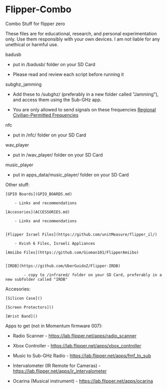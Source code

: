 # Flipper-Combo

Combo Stuff for flipper zero

These files are for educational, research, and personal experimentation only. Use them responsibly with your own devices. I am not liable for any unethical or harmful use.

badusb

- put in /badusb/ folder on your SD Card

- Please read and review each script before running it

subghz_jamming

- Add these to /subghz/ (preferably in a new folder called "Jamming"), and access them using the Sub-GHz app.

- You are only allowed to send signals on these frequencies [Regional Civilian-Permitted Frequencies](https://docs.flipper.net/sub-ghz/frequencies)

nfc

- put in /nfc/ folder on your SD Card

wav_player

- put in /wav_player/ folder on your SD Card

music_player

- put in apps_data/music_player/ folder on your SD Card


Other stuff:

    [GPIO Boards](GPIO_BOARDS.md)

        - Links and recommendations 

    [Accesories](ACCESSORIES.md)

        - Links and recommendations 


    [Flipper Israel Files](https://github.com/unitMeasure/flipper_il/)

        - Kvish 6 Files, Israeli Appliances

    [Amiibo Files](https://github.com/Gioman101/FlipperAmiibo)


    [IRDB](https://github.com/UberGuidoZ/Flipper-IRDB)

            - copy to /infrared/ folder on your SD Card, preferably in a new subfolder called "IRDB"

Accesories:

    [Silicon Case]()

    [Screen Protectors]()

    [Wrist Band]()

Apps to get (not in Momentum firmware 007):

* Radio Scanner - https://lab.flipper.net/apps/radio_scanner

* Xbox Controller - https://lab.flipper.net/apps/xbox_controller

* Music to Sub-GHz Radio - https://lab.flipper.net/apps/fmf_to_sub

* Intervalometer (IR Remote for Cameras) - https://lab.flipper.net/apps/ir_intervalometer

* Ocarina (Musical instrument) - https://lab.flipper.net/apps/ocarina